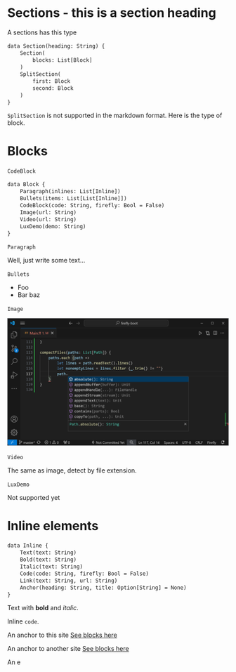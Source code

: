 # Sections - this is a section heading

A sections has this type

```firefly
data Section(heading: String) {
    Section(
        blocks: List[Block]
    )
    SplitSection(
        first: Block
        second: Block
    )
}
```

`SplitSection` is not supported in the markdown format. Here is the type of block.


# Blocks

`CodeBlock`

```firefly
data Block {
    Paragraph(inlines: List[Inline])
    Bullets(items: List[List[Inline]])
    CodeBlock(code: String, firefly: Bool = False)
    Image(url: String)
    Video(url: String)
    LuxDemo(demo: String)
}
```

`Paragraph`

Well, just write some text...

`Bullets`

- Foo
- Bar
baz

`Image`

![Autocompletion](../autocomplete.png)

`Video`

The same as image, detect by file extension.

`LuxDemo`

Not supported yet

# Inline elements

```firefly
data Inline {
    Text(text: String)
    Bold(text: String)
    Italic(text: String)
    Code(code: String, firefly: Bool = False)
    Link(text: String, url: String)
    Anchor(heading: String, title: Option[String] = None)
}
```

Text with **bold** and _italic_.

Inline `code`. 

An anchor to this site [See blocks here](#blocks)

An anchor to another site [See blocks here](#blocks)

An e